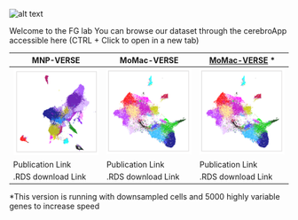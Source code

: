 

![alt text](https://i.imgur.com/mH5txvI.png)

Welcome to the FG lab
You can browse our dataset through the cerebroApp accessible here (CTRL + Click to open in a new tab)


| MNP-VERSE | MoMac-VERSE | [MoMac-VERSE](http://macroverse.gustaveroussy.fr/) * |
| --------------- | --------------- |--------------- |
| ![MNP Verse](https://github.com/gustaveroussy/macroverse/blob/main/MNP-VERSE.PNG?raw=true) | ![MoMac Verse](https://github.com/gustaveroussy/macroverse/blob/main/MoMac-VERSE.PNG?raw=true) |![MoMac Verse](https://github.com/gustaveroussy/macroverse/blob/main/MoMac-VERSE.PNG?raw=true) |
| Publication Link | Publication Link | Publication Link |
| .RDS download Link | .RDS download Link | .RDS download Link |

*This version is running with downsampled cells and 5000 highly variable genes to increase speed
